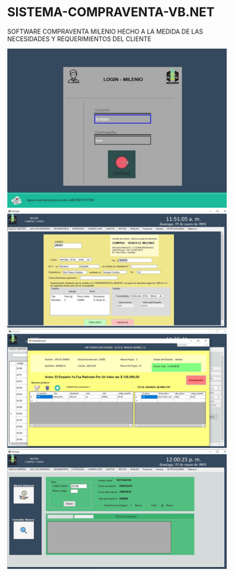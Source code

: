 # SISTEMA-COMPRAVENTA-VB.NET
SOFTWARE COMPRAVENTA MILENIO HECHO A LA MEDIDA DE LAS NECESIDADES Y REQUERIMIENTOS DEL CLIENTE

![capture](https://github.com/YilmerTapias/SISTEMA-COMPRAVENTA-MILENIO-VB.NET/blob/main/Capturam1.JPG)
![capture](https://github.com/YilmerTapias/SISTEMA-COMPRAVENTA-MILENIO-VB.NET/blob/main/Capturam2.JPG)
![capture](https://github.com/YilmerTapias/SISTEMA-COMPRAVENTA-MILENIO-VB.NET/blob/main/Capturam3.JPG)
![capture](https://github.com/YilmerTapias/SISTEMA-COMPRAVENTA-MILENIO-VB.NET/blob/main/Capturam4.JPG)
